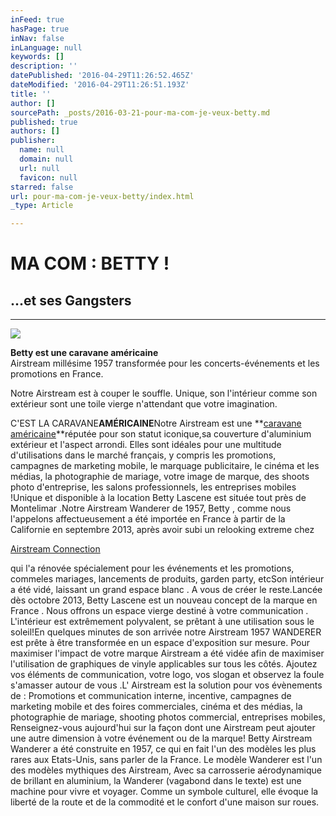 ```yaml
---
inFeed: true
hasPage: true
inNav: false
inLanguage: null
keywords: []
description: ''
datePublished: '2016-04-29T11:26:52.465Z'
dateModified: '2016-04-29T11:26:51.193Z'
title: ''
author: []
sourcePath: _posts/2016-03-21-pour-ma-com-je-veux-betty.md
published: true
authors: []
publisher:
  name: null
  domain: null
  url: null
  favicon: null
starred: false
url: pour-ma-com-je-veux-betty/index.html
_type: Article

---
```

# MA COM : BETTY !

## ...et ses Gangsters

****
![](https://the-grid-user-content.s3-us-west-2.amazonaws.com/d1a83092-cf98-447a-a3cc-d74103b5c9df.jpg)

**Betty est une caravane américaine**  
Airstream millésime 1957 transformée pour les concerts-événements et les promotions en France. 

Notre Airstream est à couper le souffle. Unique, son l'intérieur comme son extérieur sont une toile vierge n'attendant que votre imagination. 

C'EST LA CARAVANE**AMÉRICAINE**Notre Airstream est une **[caravane américaine][0]**réputée pour son statut iconique,sa couverture d'aluminium extérieur et l'aspect arrondi. Elles sont idéales pour une multitude d'utilisations dans le marché français, y compris les promotions, campagnes de marketing mobile, le marquage publicitaire, le cinéma et les médias, la photographie de mariage, votre image de marque, des shoots photo d'entreprise, les salons professionnels, les entreprises mobiles !Unique et disponible à la location Betty Lascene est située tout près de Montelimar .Notre Airstream Wanderer de 1957, Betty , comme nous l'appelons affectueusement a été importée en France à partir de la Californie en septembre 2013, après avoir subi un relooking extreme chez [][1]

[Airstream Connection][1]

qui l'a rénovée spécialement pour les événements et les promotions, commeles mariages, lancements de produits, garden party, etcSon intérieur a été vidé, laissant un grand espace blanc . A vous de créer le reste.Lancée dès octobre 2013, Betty Lascene est un nouveau concept de la marque en France . Nous offrons un espace vierge destiné à votre communication . L'intérieur est extrêmement polyvalent, se prêtant à une utilisation sous le soleil!En quelques minutes de son arrivée notre Airstream 1957 WANDERER est prête à être transformée en un espace d'exposition sur mesure. Pour maximiser l'impact de votre marque Airstream a été vidée afin de maximiser l'utilisation de graphiques de vinyle applicables sur tous les côtés. Ajoutez vos éléments de communication, votre logo, vos slogan et observez la foule s'amasser autour de vous .L' Airstream est la solution pour vos évènements de : Promotions et communication interne, incentive, campagnes de marketing mobile et des foires commerciales, cinéma et des médias, la photographie de mariage, shooting photos commercial, entreprises mobiles, Renseignez-vous aujourd'hui sur la façon dont une Airstream peut ajouter une autre dimension à votre événement ou de la marque! Betty Airstream Wanderer a été construite en 1957, ce qui en fait l'un des modèles les plus rares aux Etats-Unis, sans parler de la France. Le modèle Wanderer est l'un des modèles mythiques des Airstream, Avec sa carrosserie aérodynamique de brillant en aluminium, la Wanderer (vagabond dans le texte) est une machine pour vivre et voyager. Comme un symbole culturel, elle évoque la liberté de la route et de la commodité et le confort d'une maison sur roues. 

[0]: http://betty-lascene.fr/
[1]: http://airstream-connection.com/